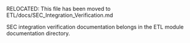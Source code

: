 RELOCATED: This file has been moved to ETL/docs/SEC_Integration_Verification.md

SEC integration verification documentation belongs in the ETL module documentation directory.